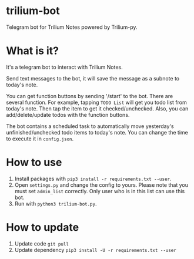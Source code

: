 # trilium-bot

Telegram bot for Trilium Notes powered by Trilium-py.

# What is it?

It's a telegram bot to interact with Trilium Notes.

Send text messages to the bot, it will save the message as a subnote to today's note.

You can get function buttons by sending '/start' to the bot. There are several function. For example,
tapping `TODO List` will get you todo list from today's note. Then tap the item to get it checked/unchecked. Also, you
can add/delete/update todos with the function buttons.

The bot contains a scheduled task to automatically move yesterday's unfinished/unchecked todo items to today's note. You
can change the time to execute it in `config.json`.

# How to use

1. Install packages with `pip3 install -r requirements.txt --user`.
2. Open `settings.py` and change the config to yours. Please note that you must set `admin_list` correctly. Only user
   who is in this list can use this bot.
3. Run with `python3 trilium-bot.py`.

# How to update

1. Update code `git pull`
2. Update dependency `pip3 install -U -r requirements.txt --user`
